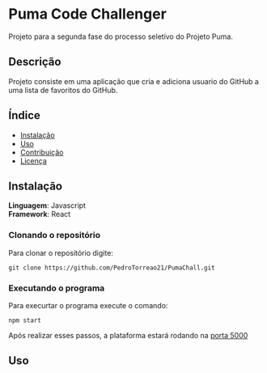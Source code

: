 # Puma Code Challenger

Projeto para a segunda fase do processo seletivo do Projeto Puma.

## Descrição

Projeto consiste em uma aplicação que cria e adiciona usuario do GitHub a uma lista de favoritos do GitHub. 

## Índice

- [Instalação](#instalação)
- [Uso](#uso)
- [Contribuição](#contribuição)
- [Licença](#licença)

## Instalação 
**Linguagem**: Javascript<br>
**Framework**: React<br>

### Clonando o repositório

Para clonar o repositório digite:

```console
git clone https://github.com/PedroTorreao21/PumaChall.git
```
### Executando o programa

Para execurtar o programa execute o comando:
```console
npm start
```
Após realizar esses passos, a plataforma estará rodando na [porta 5000](http://localhost:5000/)
## Uso




